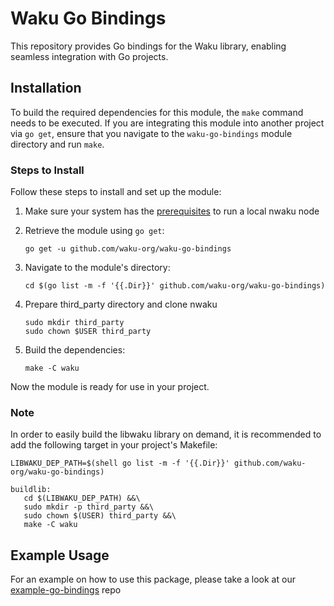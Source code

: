 # Waku Go Bindings

This repository provides Go bindings for the Waku library, enabling seamless integration with Go projects.

## Installation

To build the required dependencies for this module, the `make` command needs to be executed. If you are integrating this module into another project via `go get`, ensure that you navigate to the `waku-go-bindings` module directory and run `make`.

### Steps to Install

Follow these steps to install and set up the module:

1. Make sure your system has the [prerequisites](https://docs.waku.org/guides/nwaku/build-source#prerequisites) to run a local nwaku node

2. Retrieve the module using `go get`:
   ```
   go get -u github.com/waku-org/waku-go-bindings
   ```
3. Navigate to the module's directory:
   ```
   cd $(go list -m -f '{{.Dir}}' github.com/waku-org/waku-go-bindings)
   ```
4. Prepare third_party directory and clone nwaku
   ```
   sudo mkdir third_party
   sudo chown $USER third_party
   ```
5. Build the dependencies:
   ```
   make -C waku
   ```

Now the module is ready for use in your project.

### Note

In order to easily build the libwaku library on demand, it is recommended to add the following target in your project's Makefile:

```
LIBWAKU_DEP_PATH=$(shell go list -m -f '{{.Dir}}' github.com/waku-org/waku-go-bindings)

buildlib:
   cd $(LIBWAKU_DEP_PATH) &&\
   sudo mkdir -p third_party &&\
   sudo chown $(USER) third_party &&\
   make -C waku
```

## Example Usage

For an example on how to use this package, please take a look at our [example-go-bindings](https://github.com/gabrielmer/example-waku-go-bindings) repo
